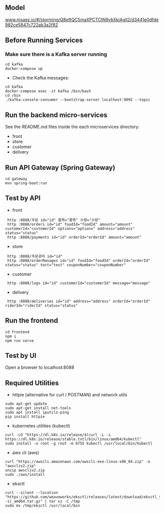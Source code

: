 # 

## Model
www.msaez.io/#/storming/Q8eftQC5maXPCTCtN9vbXkjAgIl2/d3441e0dfde982ce5847c722ab3a2f82

## Before Running Services
### Make sure there is a Kafka server running
```
cd kafka
docker-compose up
```
- Check the Kafka messages:
```
cd kafka
docker-compose exec -it kafka /bin/bash
cd /bin
./kafka-console-consumer --bootstrap-server localhost:9092 --topic 
```

## Run the backend micro-services
See the README.md files inside the each microservices directory:

- front
- store
- customer
- delivery


## Run API Gateway (Spring Gateway)
```
cd gateway
mvn spring-boot:run
```

## Test by API
- front
```
 http :8088/주문 id="id" 품목="품목" 수량="수량" 
 http :8088/orders id="id" foodId="foodId" amount="amount" customerId="customerId" options="options" address="address" status="status" 
 http :8088/payments id="id" orderId="orderId" amount="amount" 
```
- store
```
 http :8088/주문관리 id="id" 
 http :8088/orderManages id="id" foodId="foodId" orderId="orderId" status="status" test="test" couponNumber="couponNumber" 
```
- customer
```
 http :8088/logs id="id" customerId="customerId" message="message" 
```
- delivery
```
 http :8088/deliveries id="id" address="address" orderId="orderId" riderId="riderId" status="status" 
```


## Run the frontend
```
cd frontend
npm i
npm run serve
```

## Test by UI
Open a browser to localhost:8088

## Required Utilities

- httpie (alternative for curl / POSTMAN) and network utils
```
sudo apt-get update
sudo apt-get install net-tools
sudo apt install iputils-ping
pip install httpie
```

- kubernetes utilities (kubectl)
```
curl -LO "https://dl.k8s.io/release/$(curl -L -s https://dl.k8s.io/release/stable.txt)/bin/linux/amd64/kubectl"
sudo install -o root -g root -m 0755 kubectl /usr/local/bin/kubectl
```

- aws cli (aws)
```
curl "https://awscli.amazonaws.com/awscli-exe-linux-x86_64.zip" -o "awscliv2.zip"
unzip awscliv2.zip
sudo ./aws/install
```

- eksctl 
```
curl --silent --location "https://github.com/weaveworks/eksctl/releases/latest/download/eksctl_$(uname -s)_amd64.tar.gz" | tar xz -C /tmp
sudo mv /tmp/eksctl /usr/local/bin
```

